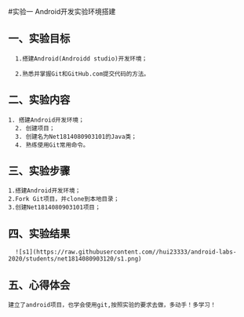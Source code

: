 #实验一 Android开发实验环境搭建

## 一、实验目标
      
      1.搭建Android(Androidd studio)开发环境；
      
      2.熟悉并掌握Git和GitHub.com提交代码的方法。
      
## 二、实验内容

    1. 搭建Android开发环境；
 	  2. 创建项目；
 	  3. 创建名为Net1814080903101的Java类；
 	  4. 熟练使用Git常用命令。
    
## 三、实验步骤

    1.搭建Android开发环境；
    2.Fork Git项目，并clone到本地目录；
    3.创建Net1814080903101项目；
    
## 四、实验结果
      ![s1](https://raw.githubusercontent.com//hui23333/android-labs-2020/students/net1814080903120/s1.png)
      
## 五、心得体会
    
    建立了android项目，也学会使用git,按照实验的要求去做，多动手！多学习！
